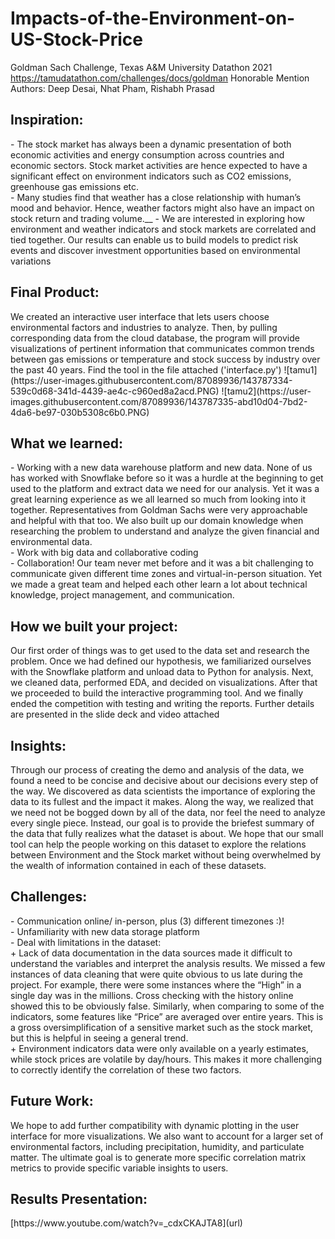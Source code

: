 # Impacts-of-the-Environment-on-US-Stock-Price
Goldman Sach Challenge, Texas A&M University Datathon 2021
https://tamudatathon.com/challenges/docs/goldman
Honorable Mention
Authors: Deep Desai, Nhat Pham, Rishabh Prasad

<h2>Inspiration:</h2>
- The stock market has always been a dynamic presentation of both economic activities and energy consumption across countries and economic sectors. Stock market activities are hence expected to have a significant effect on environment indicators such as CO2 emissions, greenhouse gas emissions etc.<br /> 
- Many studies find that weather has a close relationship with human’s mood and behavior. Hence, weather factors might also have an impact on stock return and trading volume.__
- We are interested in exploring how environment and weather indicators and stock markets are correlated and tied together. Our results can enable us to build models to predict risk events and discover investment opportunities based on environmental variations<br /> 

<h2>Final Product:</h2>
We created an interactive user interface that lets users choose environmental factors and industries to analyze. Then, by pulling corresponding data from the cloud database, the program will provide visualizations of pertinent information that communicates common trends between gas emissions or temperature and stock success by industry over the past 40 years. Find the tool in the file attached ('interface.py')
![tamu1](https://user-images.githubusercontent.com/87089936/143787334-539c0d68-341d-4439-ae4c-c960ed8a2acd.PNG)
![tamu2](https://user-images.githubusercontent.com/87089936/143787335-abd10d04-7bd2-4da6-be97-030b5308c6b0.PNG)

<h2>What we learned:</h2>
- Working with a new data warehouse platform and new data. None of us has worked with Snowflake before so it was a hurdle at the beginning to get used to the platform and extract data we need for our analysis. Yet it was a great learning experience as we all learned so much from looking into it together. Representatives from Goldman Sachs were very approachable and helpful with that too. We also built up our domain knowledge when researching the problem to understand and analyze the given financial and environmental data.<br /> 
- Work with big data and collaborative coding<br /> 
- Collaboration! Our team never met before and it was a bit challenging to communicate given different time zones and virtual-in-person situation. Yet we made a great team and helped each other learn a lot about technical knowledge, project management, and communication.<br /> 

 <h2>How we built your project:</h2>
Our first order of things was to get used to the data set and research the problem. Once we had defined our hypothesis, we familiarized ourselves with the Snowflake platform and unload data to Python for analysis. Next, we cleaned data, performed EDA, and decided on visualizations. After that we proceeded to build the interactive programming tool. And we finally ended the competition with testing and writing the reports. Further details are presented in the slide deck and video attached<br /> 

<h2>Insights:</h2>
Through our process of creating the demo and analysis of the data, we found a need to be concise and decisive about our decisions every step of the way. We discovered as data scientists the importance of exploring the data to its fullest and the impact it makes. Along the way, we realized that we need not be bogged down by all of the data, nor feel the need to analyze every single piece. Instead, our goal is to provide the briefest summary of the data that fully realizes what the dataset is about. We hope that our small tool can help the people working on this dataset to explore the relations between Environment and the Stock market without being overwhelmed by the wealth of information contained in each of these datasets. 


<h2>Challenges:</h2>
- Communication online/ in-person, plus (3) different timezones :)!<br /> 
- Unfamiliarity with new data storage platform<br /> 
- Deal with limitations in the dataset:<br /> 
+ Lack of data documentation in the data sources made it difficult to understand the variables and interpret the analysis results. We missed a few instances of data cleaning that were quite obvious to us late during the project. For example, there were some instances where the “High” in a single day was in the millions. Cross checking with the history online showed this to be obviously false. Similarly, when comparing to some of the indicators, some features like “Price” are averaged over entire years. This is a gross oversimplification of a sensitive market such as the stock market, but this is helpful in seeing a general trend.<br /> 
+ Environment indicators data were only available on a yearly estimates, while stock prices are volatile by day/hours. This makes it more challenging to correctly identify the correlation of these two factors.<br /> 

<h2>Future Work:</h2>
We hope to add further compatibility with dynamic plotting in the user interface for more visualizations. We also want to account for a larger set of environmental factors, including precipitation, humidity, and particulate matter. The ultimate goal is to generate more specific correlation matrix metrics to provide specific variable insights to users. 

  
<h2>Results Presentation:</h2> 
[https://www.youtube.com/watch?v=_cdxCKAJTA8](url)
